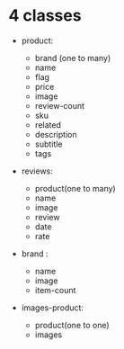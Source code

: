 # 4 classes
- product:
    - brand (one to many)
    - name
    - flag
    - price
    - image
    - review-count
    - sku
    - related
    - description
    - subtitle
    - tags

- reviews:
    - product(one to many)
    - name 
    - image 
    - review
    - date
    - rate

- brand :
    - name 
    - image
    - item-count

- images-product:
    - product(one to one)
    - images
  
   